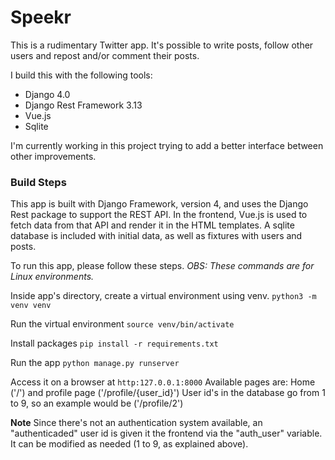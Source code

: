 # Speekr

This is a rudimentary Twitter app. It's possible to write posts, follow other users and repost and/or comment their posts.

I build this with the following tools:

- Django 4.0
- Django Rest Framework 3.13
- Vue.js
- Sqlite

I'm currently working in this project trying to add a better interface between other improvements.

### Build Steps  

This app is built with Django Framework, version 4, and uses the Django Rest package to support the REST API.
In the frontend, Vue.js is used to fetch data from that API and render it in the HTML templates.
A sqlite database is included with initial data, as well as fixtures with users and posts.

To run this app, please follow these steps. 
*OBS: These commands are for Linux environments.*

Inside app's directory, create a virtual environment using venv.
`python3 -m venv venv`

Run the virtual environment
`source venv/bin/activate`

Install packages
`pip install -r requirements.txt`

Run the app
`python manage.py runserver`

Access it on a browser at `http:127.0.0.1:8000`
Available pages are: Home ('/') and profile page ('/profile/{user_id}')
User id's in the database go from 1 to 9, so an example would be ('/profile/2')

**Note**
Since there's not an authentication system available, an "authenticaded" user id is given it the frontend via the "auth_user" variable. It can be modified as needed (1 to 9, as explained above).



